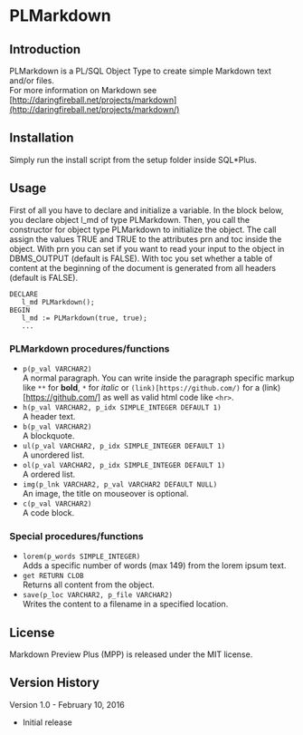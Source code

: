 # PLMarkdown                                                                                                                   

## Introduction                                                                                                                
PLMarkdown is a PL/SQL Object Type to create simple Markdown text and/or files.                                                 
For more information on Markdown see [http://daringfireball.net/projects/markdown](http://daringfireball.net/projects/markdown/)

## Installation                                                                                                                
Simply run the install script from the setup folder inside SQL*Plus.                                                            

## Usage                                                                                                                       
First of all you have to declare and initialize a variable. In the block below, you declare object l_md
  of type PLMarkdown. Then, you call the constructor for object type PLMarkdown to initialize the object. The call
  assign the values TRUE and TRUE to the attributes prn and toc inside the object. With prn you can set if you want
  to read your input to the object in DBMS_OUTPUT (default is FALSE). With toc you set whether a table of content at
  the beginning of the document is generated from all headers (default is FALSE).

    DECLARE
       l_md PLMarkdown();
    BEGIN
       l_md := PLMarkdown(true, true);
       ...
                             

### PLMarkdown procedures/functions                                                                                            
* `p(p_val VARCHAR2)`<br>A normal paragraph. You can write inside the paragraph specific markup like `**` for **bold**,
  `*` for *italic* or `(link)[https://github.com/)` for a (link)[https://github.com/] as well as valid html code like `<hr>`.
* `h(p_val VARCHAR2, p_idx SIMPLE_INTEGER DEFAULT 1)`<br>A header text.                                                         
* `b(p_val VARCHAR2)`<br>A blockquote.                                                                                          
* `ul(p_val VARCHAR2, p_idx SIMPLE_INTEGER DEFAULT 1)`<br>A unordered list.                                                     
* `ol(p_val VARCHAR2, p_idx SIMPLE_INTEGER DEFAULT 1)`<br>A ordered list.                                                       
* `img(p_lnk VARCHAR2, p_val VARCHAR2 DEFAULT NULL)`<br>An image, the title on mouseover is optional.                           
* `c(p_val VARCHAR2)`<br>A code block.                                                                                          

### Special procedures/functions                                                                                               
* `lorem(p_words SIMPLE_INTEGER)`<br>Adds a specific number of  words (max 149) from the lorem ipsum text.                      
* `get RETURN CLOB`<br>Returns all content from the object.                                                                     
* `save(p_loc VARCHAR2, p_file VARCHAR2)`<br>Writes the content to a filename in a specified location.                          

## License                                                                                                                     
Markdown Preview Plus (MPP) is released under the MIT license.                                                                  

## Version History                                                                                                             
Version 1.0 - February 10, 2016                                                                                                 
* Initial release                                                                                                               